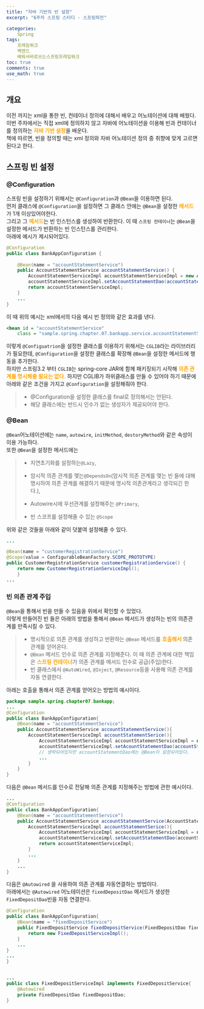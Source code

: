 ```yaml
---
title: "자바 기반의 빈 설정"
excerpt: "6주차 스프링 스터디 - 스프링파전"

categories:
    Spring
tags:
    프레임워크
    백엔드
    배워서바로쓰는스프링프레임워크
toc: true
comments: true
use_math: true
---
```

<style type = 'text/css'>
    .o{
    font-weight: bold;
    color:orange;
    }

</style>

## 개요  
이전 까지는 xml을 통한 빈, 컨테이너 정의에 대해서 배우고 어노테이션에 대해 배웠다. 이번 주차에서는 직접 xml에 정의하지 않고 자바에 어노테이션을 이용해 빈과 컨테이너를 정의하는 <span class = "o">자바 기반 설정</span>을 배운다.  
책에 따르면, 빈을 정의할 때는 xml 정의와 자바 어노테이션 정의 중 취향에 맞게 고르면 된다고 한다.  

## 스프링 빈 설정  
### @Configuration
스프링 빈을 설정하기 위해서는 `@Configuration`과 `@Bean`을 이용하면 된다.  
먼저 클래스에 `@Configuration`을 설정하면 그 클래스 안에는 `@Bean`을 설정한 <span class = "o">메서드</span>가 1개 이상있어야한다.  
그리고 그 <span class ="o">메서드</span>는  빈 인스턴스를 생성하여 반환한다. 이 때 `스프링 컨테이너`는 `@Bean`을 설정한 메서드가 반환하는 빈 인스턴스를 관리한다.  
아래에 예시가 제시되어있다.  

```java  
@Configuration
public class BankAppConfiguration {
    
    @Bean(name = "accountStatementService")
    public AccountStatementService accountStatementService() {
        AccountStatementServiceImpl accountStatementServiceImpl = new AccountStatementServiceImpl();
        accountStatementServiceImpl.setAccountStatementDao(accountStatementDao());
        return accountStatementServiceImpl;
    }
    ...
}
```  
이 때 위의 예시는 xml에서의 다음 예시 빈 정의와 같은 효과를 낸다.  

```xml  
<bean id = "accountStatementService" 
    class = "sample.spring.chapter.07.bankapp.service.accountStatementServiceImpl"/>
```  

이렇게 `@Configuatrion`을 설정한 클래스를 이용하기 위해서는 `CGLIB`라는 라이브러리가 필요한데, `@Configuration`을 설정한 클래스를 확장해 `@Bean`을 설정한 메서드에 행동을 추가한다.  
하지만 스프링3.2 부터 `CGLIB`는 spring-core JAR에 함께 패키징되기 시작해 <span class = "o">의존 관계를 명시해줄 필요는 없다.</span> 하지만 CGLIB가 하위클래스를 만들 수 있어야 하기 때문에 아래와 같은 조건을 가지고 `@Configuration`을 설정해줘야 한다.  

> + @Configuration을 설정한 클래스를 final로 정의해서는 안된다.  
> + 해당 클래스에는 반드시 인수가 없는 생성자가 제공되어야 한다.  

### @Bean  
`@Bean`어노테이션에는 `name`, `autowire`, `initMethod`, `destoryMethod`와 같은 속성이 이용 가능하다.  
또한 `@Bean`을 설정한 메서드에는  

> + 지연초기화를 설정하는`@Lazy`,  
>
> + 암시적 의존 관계를 맺는`@DependsOn`(암시적 의존 관계를 맺는 빈 들에 대해 명시하여 의존 관계를 해결하기 때문에 명시적 의존관계라고 생각되긴 한다.),  
>
> + Autowire시에 우선관계를 설정해주는 `@Primary`,  
>
> + 빈 스코프를 설정해줄 수 있는 `@Scope`  

위와 같은 것들을 아래와 같이 덧붙여 설정해줄 수 있다.  

```java  
... 

@Bean(name = "customerRegistrationService")
@Scope(value = ConfigurableBeanFactory.SCOPE_PROTOTYPE)
public CustomerRegistrationService customerRegistrationService() {
    return new CustomerRegistrationServiceImpl();
	}  
...
```  
### 빈 의존 관계 주입  
`@Bean`을 통해서 빈을 만들 수 있음을 위에서 확인할 수 있었다.  
이렇게 만들어진 빈 들은 아래의 방법을 통해서 `@Bean` 메서드가 생성하는 빈의 의존관계를 만족시킬 수 있다.  
  
> + 명시적으로 의존 관계를 생성하고 반환하는 `@Bean` 메서드를 <span class ="o"> 호출해서 </span> 의존 관계를 얻어온다.  
> + `@Bean` 메서드 인수로 의존 관계를 지정해준다. 이 때 의존 관계에 대한 책임은 <span class = "o">스프링 컨테이너</span>가 의존 관계를 메서드 인수로 공급(주입)한다.  
> + 빈 클래스에서 `@AutoWired`, `@Inject`, `@Resource`등을 사용해 의존 관계를 자동 연결한다.  

아래는 호출을 통해서 의존 관계를 얻어오는 방법의 예시이다.  
```java  
package sample.spring.chapter07.bankapp;
...
@Configuration
public class BankAppConfiguration{
    @Bean(name = "accountStatementService")
    public AccountStatementService accountStatementService(){
        AccountStatementServiceImpl accountStatementSerice(){
            AccountStatementServiceImpl accountStatementServiceImpl = new  AccountStatementServiceImpl();
            accountStatementServiceImpl.setAcountStatementDao(accountStatementDao()); // accountStatementDao()를 호출해 빈 의존 관계를 얻어온다.
            // 생략되어있지만 accountStatementDao에는 @Bean이 설정되어있다.
            ...
        }
    }
}
```  
다음은 `@Bean` 메서드를 인수로 전달해 의존 관계를 지정해주는 방법에 관한 예시이다.  
```java  
...
@Configuration
public class BankAppConfiguration{
    @Bean(name = "accountStatementService")
    public AccountStatementService accountStatementService(AccountStatementDao accountStatementDao){//인수로서 accountStatementDao를 전달함으로써 의존관계를 설정한다.
        AccountStatementServiceImpl accountStatementSerice(){
            AccountStatementServiceImpl accountStatementServiceImpl = new  AccountStatementServiceImpl();
            accountStatementServiceimpl.setAccountStatementDao(accountStatementDao);
            return accountStatementServiceImpl;
        }
        ...
    }
    ...
}  
```

다음은 `@Autowired` 을 사용하여 의존 관계를 자동연결하는 방법이다.  
아래에서는 `@Autowired` 어노테이션은 `fixedDepositDao` 메서드가 생성한 `FixedDepositDao`빈을 자동 연결한다.
```java  
@Configuration
public class BankAppConfiguration{
    @Bean(name = "fixedDepositService")
    public FixedDepositService fixedDepositService(FixedDepositDao fixedDepositDao){
        return new FixedDepositServiceImpl();
    }
    ...
}
...
}  


...
public class FixedDepositServiceImpl implements FixedDepositService{
    @Autowired
    private FixedDepositDao fixedDepositDao;
}
```  